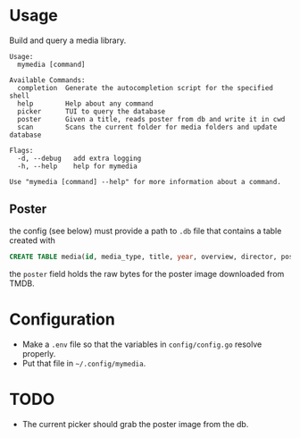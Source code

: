 # Usage
Build and query a media library.

```
Usage:
  mymedia [command]

Available Commands:
  completion  Generate the autocompletion script for the specified shell
  help        Help about any command
  picker      TUI to query the database
  poster      Given a title, reads poster from db and write it in cwd
  scan        Scans the current folder for media folders and update database

Flags:
  -d, --debug   add extra logging
  -h, --help    help for mymedia

Use "mymedia [command] --help" for more information about a command.
```

## Poster
the config (see below) must provide a path to `.db` file that contains a table created with
```sql
CREATE TABLE media(id, media_type, title, year, overview, director, poster, path)
```
the `poster` field holds the raw bytes for the poster image downloaded from TMDB.

# Configuration
- Make a `.env` file so that the variables in `config/config.go` resolve properly.
- Put that file in `~/.config/mymedia`.

# TODO
 - The current picker should grab the poster image from the db.
